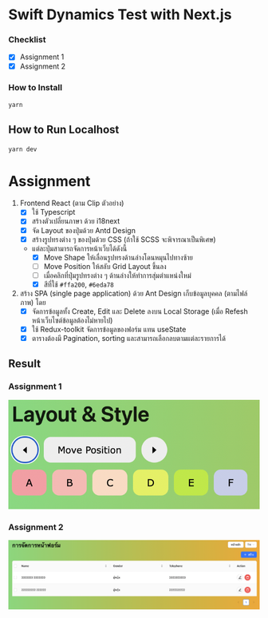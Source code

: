 # Swift Dynamics Test with Next.js

### Checklist

- [x] Assignment 1
- [x] Assignment 2

### How to Install
```sh
yarn
```

## How to Run Localhost
```sh
yarn dev
```

# Assignment

1. Frontend React (ตาม Clip ตัวอย่าง)
   - [x] ใช้ Typescript 
   - [x] สร้างตัวเปลี่ยนภาษา ด้วย i18next 
   - [x] จัด Layout ของปุ่มด้วย Antd Design 
   - [x] สร้างรูปทรงต่าง ๆ ของปุ่มด้วย CSS (ถ้าใช้ SCSS จะพิจารณาเป็นพิเศษ) 
   - แต่ละปุ่มสามารถจัดการหน้าเว็บได้ดังนี้ 
     - [x] Move Shape ให้เลื่อนรูปทรงด้านล่างโดนหมุนไปทางซ้าย 
     - [ ] Move Position ให้สลับ Grid Layout ขึ้นลง
     - [ ] เมื่อคลิกที่ปุ่มรูปทรงต่าง ๆ ด้านล่างให้ทำการสุ่มตำแหน่งใหม่ 
     - [x] สีที่ใช้ `#ffa200`, `#6eda78` 

2. สร้าง SPA (single page application) ด้วย Ant Design เก็บข้อมูลบุคคล (ตามไฟล์ภาพ) โดย
   - [x] จัดการข้อมูลทั้ง Create, Edit และ Delete ลงบน Local Storage (เมื่อ Refesh หน้าเว็บไซต์ข้อมูลต้องไม่หายไป)
   - [x] ใช้ Redux-toolkit จัดการข้อมูลของฟอร์ม แทน useState
   - [x] ตารางต้องมี Pagination, sorting และสามารถเลือกลบตามแต่ละรายการได้

## Result

### Assignment 1
![Assignment 1](assignment-1.png)

### Assignment 2
![Assignment 2](assignment-2.png)

